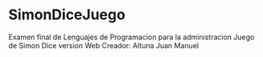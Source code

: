 # SimonDiceJuego
Examen final de Lenguajes de Programacion para la administracion
Juego de Simon Dice version Web
Creador: Altuna Juan Manuel

